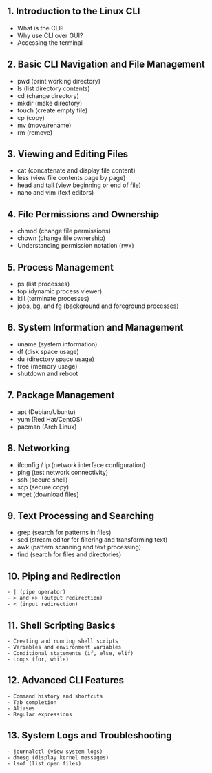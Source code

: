 
## 1. Introduction to the Linux CLI
   - What is the CLI?
   - Why use CLI over GUI?
   - Accessing the terminal

## 2. Basic CLI Navigation and File Management
   - pwd (print working directory)
   - ls (list directory contents)
   - cd (change directory)
   - mkdir (make directory)
   - touch (create empty file)
   - cp (copy)
   - mv (move/rename)
   - rm (remove)

## 3. Viewing and Editing Files
   - cat (concatenate and display file content)
   - less (view file contents page by page)
   - head and tail (view beginning or end of file)
   - nano and vim (text editors)

## 4. File Permissions and Ownership
   - chmod (change file permissions)
   - chown (change file ownership)
   - Understanding permission notation (rwx)

## 5. Process Management
   - ps (list processes)
   - top (dynamic process viewer)
   - kill (terminate processes)
   - jobs, bg, and fg (background and foreground processes)

## 6. System Information and Management
   - uname (system information)
   - df (disk space usage)
   - du (directory space usage)
   - free (memory usage)
   - shutdown and reboot

## 7. Package Management
   - apt (Debian/Ubuntu)
   - yum (Red Hat/CentOS)
   - pacman (Arch Linux)

## 8. Networking
   - ifconfig / ip (network interface configuration)
   - ping (test network connectivity)
   - ssh (secure shell)
   - scp (secure copy)
   - wget (download files)

## 9. Text Processing and Searching
   - grep (search for patterns in files)
   - sed (stream editor for filtering and transforming text)
   - awk (pattern scanning and text processing)
   - find (search for files and directories)

## 10. Piping and Redirection
    - | (pipe operator)
    - > and >> (output redirection)
    - < (input redirection)

## 11. Shell Scripting Basics
    - Creating and running shell scripts
    - Variables and environment variables
    - Conditional statements (if, else, elif)
    - Loops (for, while)

## 12. Advanced CLI Features
    - Command history and shortcuts
    - Tab completion
    - Aliases
    - Regular expressions

## 13. System Logs and Troubleshooting
    - journalctl (view system logs)
    - dmesg (display kernel messages)
    - lsof (list open files)
